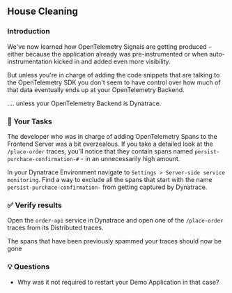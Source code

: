 ## House Cleaning

### Introduction

We've now learned how OpenTelemetry Signals are getting produced - either because the application already was pre-instrumented or when auto-instrumentation kicked in and added even more visibility.

But unless you're in charge of adding the code snippets that are talking to the OpenTelemetry SDK you don't seem to have control over how much of that data eventually ends up at your OpenTelemetry Backend.

.... unless your OpenTelemetry Backend is Dynatrace.

### 📌 Your Tasks

The developer who was in charge of adding OpenTelemetry Spans to the Frontend Server was a bit overzealous. If you take a detailed look at the `/place-order` traces, you'll notice that they contain spans named `persist-purchace-confirmation-#` - in an unnecessarily high amount.

In your Dynatrace Environment navigate to `Settings > Server-side service monitoring`.
Find a way to exclude all the spans that start with the name `persist-purchace-confirmation-` from getting captured by Dynatrace.

### ✅ Verify results

Open the `order-api` service in Dynatrace and open one of the `/place-order` traces from its Distributed traces. 

The spans that have been previously spammed your traces should now be gone

### 💡 Questions
* Why was it not required to restart your Demo Application in that case?